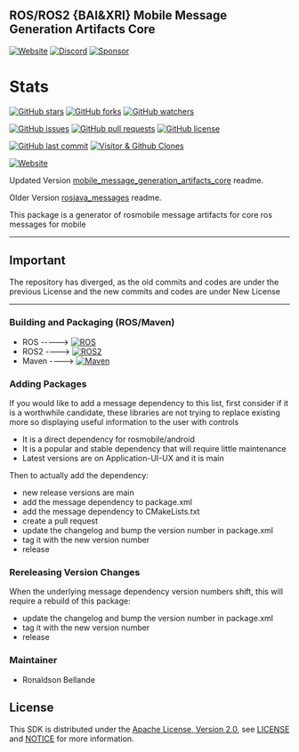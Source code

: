 ## ROS/ROS2 {BAI&XRI} Mobile Message Generation Artifacts Core 

[![Website](https://img.shields.io/badge/Visit%20our-Website-0099cc?style=for-the-badge)](https://https://application-ui-ux.github.io)
[![Discord](https://img.shields.io/badge/Join%20our-Discord-7289DA?logo=discord&style=for-the-badge)](https://discord.gg/Yc72nd4w)
[![Sponsor](https://img.shields.io/badge/Sponsor-Application%20UI%20UX%20Research-red?style=for-the-badge&logo=github)](https://github.com/sponsors/Application-UI-UX)

# Stats
[![GitHub stars](https://img.shields.io/github/stars/Application-UI-UX/mobile_message_generation_artifacts_core.svg?style=social)](https://github.com/Application-UI-UX/mobile_message_generation_artifacts_core/stargazers)
[![GitHub forks](https://img.shields.io/github/forks/Application-UI-UX/mobile_message_generation_artifacts_core.svg?style=social)](https://github.com/Application-UI-UX/mobile_message_generation_artifacts_core/network)
[![GitHub watchers](https://img.shields.io/github/watchers/Application-UI-UX/mobile_message_generation_artifacts_core.svg?style=social)](https://github.com/Application-UI-UX/mobile_message_generation_artifacts_core/watchers)

[![GitHub issues](https://img.shields.io/github/issues/Application-UI-UX/mobile_message_generation_artifacts_core.svg)](https://github.com/Application-UI-UX/mobile_message_generation_artifacts_core/issues)
[![GitHub pull requests](https://img.shields.io/github/issues-pr/Application-UI-UX/mobile_message_generation_artifacts_core.svg)](https://github.com/Application-UI-UX/mobile_message_generation_artifacts_core/pulls)
[![GitHub license](https://img.shields.io/github/license/Application-UI-UX/mobile_message_generation_artifacts_core.svg)](https://github.com/Application-UI-UX/mobile_message_generation_artifacts_core/blob/main/LICENSE)

[![GitHub last commit](https://img.shields.io/github/last-commit/Application-UI-UX/mobile_message_generation_artifacts_core.svg)](https://github.com/Application-UI-UX/mobile_message_generation_artifacts_core/commits)
[![Visitor & Github Clones](https://img.shields.io/badge/dynamic/json?color=2e8b57&label=Visitor%20%26%20GitHub%20Clones&query=$.count&url=https://api.github.com/repos/Application-UI-UX/mobile_catkin_gradle_plugins/traffic)](https://github.com/Application-UI-UX/mobile_message_generation_artifacts_core)


[![Website](https://img.shields.io/website/https/application-ui-ux.github.io/mobile_message_generation_artifacts_core?down_color=red&down_message=offline&label=Repository%20Website&style=for-the-badge)](https://application-ui-ux.github.io/mobile_message_generation_artifacts_core)

Updated Version [mobile_message_generation_artifacts_core](https://github.com/application-ui-ux/mobile_message_generation_artifacts_core) readme.

Older Version [rosjava_messages](https://github.com/rosjava/rosjava_messages) readme.

This package is a generator of rosmobile message artifacts for core ros messages for mobile

---------------------------------------------------------------------------------------------------
## Important
The repository has diverged, as the old commits and codes are under the previous License and
the new commits and codes are under New License

---------------------------------------------------------------------------------------------------

### Building and Packaging (ROS/Maven)
- ROS -----> [![ROS](https://img.shields.io/badge/ROS-temp-blue?style=for-the-badge)](https://temp)
- ROS2 ----> [![ROS2](https://img.shields.io/badge/ROS2-temp-blue?style=for-the-badge)](https://temp)
- Maven ----> [![Maven](https://img.shields.io/badge/Maven-Application--UI--UX-blue?style=for-the-badge)](https://github.com/Application-UI-UX)

### Adding Packages

If you would like to add a message dependency to this list, first consider if it is a worthwhile candidate, these libraries 
are not trying  to replace existing more so displaying useful information to the user with controls

* It is a direct dependency for rosmobile/android
* It is a popular and stable dependency that will require little maintenance
* Latest versions are on Application-UI-UX and it is main

Then to actually add the dependency:

* new release versions are main
* add the message dependency to package.xml
* add the message dependency to CMakeLists.txt
* create a pull request
* update the changelog and bump the version number in package.xml
* tag it with the new version number
* release

### Rereleasing Version Changes

When the underlying message dependency version numbers shift, this will
require a rebuild of this package:

* update the changelog and bump the version number in package.xml
* tag it with the new version number
* release


### Maintainer
* Ronaldson Bellande


## License
This SDK is distributed under the [Apache License, Version 2.0](https://www.apache.org/licenses/LICENSE-2.0), see [LICENSE](https://github.com/Application-UI-UX/mobile_message_generation_artifacts_core/blob/master/LICENSE) and [NOTICE](https://github.com/Application-UI-UX/mobile_message_generation_artifacts_core/blob/master/LICENSE) for more information.
